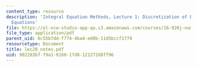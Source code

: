 ```yaml
---
content_type: resource
description: 'Integral Equation Methods, Lecture 1: Discretization of Boundary Integral
  Equations'
file: https://ol-ocw-studio-app-qa.s3.amazonaws.com/courses/16-920j-numerical-methods-for-partial-differential-equations-sma-5212-spring-2003/902283b7f9a1816017d8121272d8ff96_lec20_notes.pdf
file_type: application/pdf
parent_uid: 6c55b7dd-f774-4ba4-ed0b-11d5bccf1779
resourcetype: Document
title: lec20_notes.pdf
uid: 902283b7-f9a1-8160-17d8-121272d8ff96
---
```

